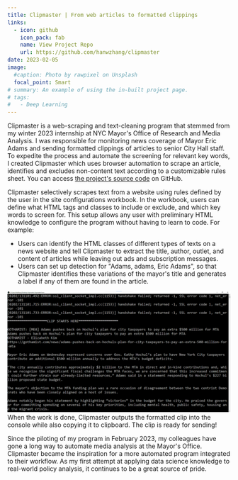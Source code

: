 ```yaml
---
title: Clipmaster | From web articles to formatted clippings
links:
  - icon: github
    icon_pack: fab
    name: View Project Repo
    url: https://github.com/hanwzhang/clipmaster
date: 2023-02-05
image:
  #caption: Photo by rawpixel on Unsplash
  focal_point: Smart
# summary: An example of using the in-built project page.
# tags:
#   - Deep Learning
---
```


Clipmaster is a web-scraping and text-cleaning program that stemmed from my winter 2023 internship at NYC Mayor's Office of Research and Media Analysis. I was responsible for monitoring news coverage of Mayor Eric Adams and sending formatted clippings of articles to senior City Hall staff. To expedite the process and automate the screening for relevant key words, I created Clipmaster which uses browser automation to scrape an article, identifies and excludes non-content text according to a customizable rules sheet. You can access [the project's source code](https://github.com/hanwzhang/clipmaster) on GitHub.

Clipmaster selectively scrapes text from a website using rules defined by the user in the site configurations workbook. In the workbook, users can define what HTML tags and classes to include or exclude, and which key words to screen for. This setup allows any user with preliminary HTML knowledge to configure the program without having to learn to code. For example:

* Users can identify the HTML classes of different types of texts on a news website and tell Clipmaster to extract the title, author, outlet, and content of articles while leaving out ads and subscription messages.
* Users can set up detection for "Adams, adams, Eric Adams", so that Clipmaster identifies these variations of the mayor's title and generates a label if any of them are found in the article.

![](clipped.png)
When the work is done, Clipmaster outputs the formatted clip into the console while also copying it to clipboard. The clip is ready for sending!

Since the piloting of my program in February 2023, my colleagues have gone a long way to automate media analysis at the Mayor's Office. Clipmaster became the inspiration for a more automated program integrated to their workflow. As my first attempt at applying data science knowledge to real-world policy analysis, it continues to be a great source of pride.